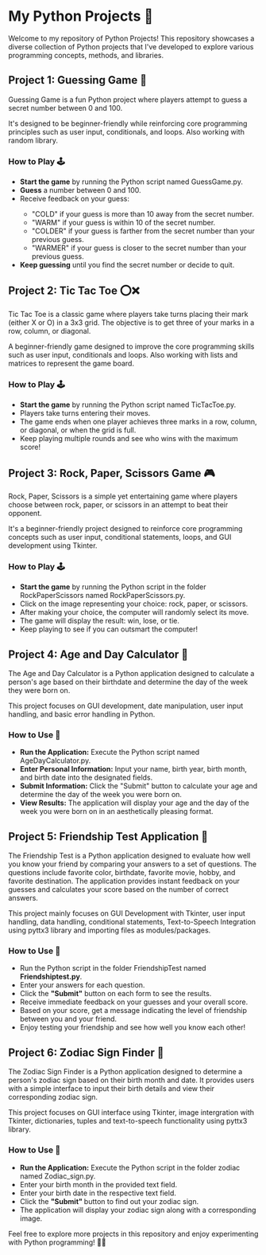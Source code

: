 <h1>My Python Projects 🚀</h1>

<p>Welcome to my repository of Python Projects! This repository showcases a diverse collection of Python projects that I've developed to explore various programming concepts, methods, and libraries.</p>

<h2>Project 1: Guessing Game 🎲</h2>
<p>Guessing Game is a fun Python project where players attempt to guess a secret number between 0 and 100.</p>
<p>It's designed to be beginner-friendly while reinforcing core programming principles such as user input, conditionals, and loops. Also working with random library. </p>

<h3>How to Play 🕹️</h3>
<ul>
    <li><strong>Start the game</strong> by running the Python script named GuessGame.py.</li>
    <li><strong>Guess</strong> a number between 0 and 100.</li>
    <li>Receive feedback on your guess:</li>
    <ul>
        <li>"COLD" if your guess is more than 10 away from the secret number.</li>
        <li>"WARM" if your guess is within 10 of the secret number.</li>
        <li>"COLDER" if your guess is farther from the secret number than your previous guess.</li>
        <li>"WARMER" if your guess is closer to the secret number than your previous guess.</li>
    </ul>
    <li><strong>Keep guessing</strong> until you find the secret number or decide to quit.</li>
</ul>

<h2>Project 2: Tic Tac Toe ⭕❌</h2>
<p>Tic Tac Toe is a classic game where players take turns placing their mark (either X or O) in a 3x3 grid. The objective is to get three of your marks in a row, column, or diagonal.</p>
<p>A beginner-friendly game designed to improve the core programming skills such as user input, conditionals and loops. Also working with lists and matrices to represent the game board.</p>

<h3>How to Play 🕹️</h3>
<ul>
    <li><strong>Start the game</strong> by running the Python script named TicTacToe.py.</li>
    <li>Players take turns entering their moves.</li>
    <li>The game ends when one player achieves three marks in a row, column, or diagonal, or when the grid is full.</li>
    <li>Keep playing multiple rounds and see who wins with the maximum score!</li>
</ul>

<h2>Project 3: Rock, Paper, Scissors Game 🎮</h2>
<p>Rock, Paper, Scissors is a simple yet entertaining game where players choose between rock, paper, or scissors in an attempt to beat their opponent. </p>
<p>It's a beginner-friendly project designed to reinforce core programming concepts such as user input, conditional statements, loops, and GUI development using Tkinter.</p>

<h3>How to Play 🕹️</h3>
<ul>
    <li><strong>Start the game</strong> by running the Python script in the folder RockPaperScissors named RockPaperScissors.py.</li>
    <li>Click on the image representing your choice: rock, paper, or scissors.</li>
    <li>After making your choice, the computer will randomly select its move.</li>
    <li>The game will display the result: win, lose, or tie.</li>
    <li>Keep playing to see if you can outsmart the computer!</li>
</ul>

<h2>Project 4: Age and Day Calculator 📅</h2>
<p>The Age and Day Calculator is a Python application designed to calculate a person's age based on their birthdate and determine the day of the week they were born on. </p>
<p>This project focuses on GUI development, date manipulation, user input handling, and basic error handling in Python.</p>

<h3>How to Use 📝</h3>
<ul>
    <li><strong>Run the Application:</strong> Execute the Python script named AgeDayCalculator.py.</li>
    <li><strong>Enter Personal Information:</strong> Input your name, birth year, birth month, and birth date into the designated fields.</li>
    <li><strong>Submit Information:</strong> Click the "Submit" button to calculate your age and determine the day of the week you were born on.</li>
    <li><strong>View Results:</strong> The application will display your age and the day of the week you were born on in an aesthetically pleasing format.</li>
</ul>

<h2>Project 5: Friendship Test Application 🤝</h2>

<p>The Friendship Test is a Python application designed to evaluate how well you know your friend by comparing your answers to a set of questions. The questions include favorite color, birthdate, favorite movie, hobby, and favorite destination. The application provides instant feedback on your guesses and calculates your score based on the number of correct answers.</p>
<p>This project mainly focuses on GUI Development with Tkinter, user input handling, data handling, conditional statements, Text-to-Speech Integration using pyttx3 library and importing files as modules/packages.</p>

<h3>How to Use 📝</h3>
<ul>
    <li>Run the Python script in the folder FriendshipTest named <strong>Friendshiptest.py</strong>.</li>
    <li>Enter your answers for each question.</li>
    <li>Click the <strong>"Submit"</strong> button on each form to see the results.</li>
    <li>Receive immediate feedback on your guesses and your overall score.</li>
    <li>Based on your score, get a message indicating the level of friendship between you and your friend.</li>
  <li>Enjoy testing your friendship and see how well you know each other!</li>
</ul>

<h2>Project 6: Zodiac Sign Finder 🌟</h2>
<p>The Zodiac Sign Finder is a Python application designed to determine a person's zodiac sign based on their birth month and date. It provides users with a simple interface to input their birth details and view their corresponding zodiac sign.</p>
<p>This project focuses on GUI interface using Tkinter, image intergration with Tkinter, dictionaries, tuples and text-to-speech functionality using pyttx3 library.</p>
<h3>How to Use 📝</h3>
<ul>
    <li><strong>Run the Application:</strong> Execute the Python script in the folder zodiac named Zodiac_sign.py.</li>
    <li>Enter your birth month in the provided text field.</li>
    <li>Enter your birth date in the respective text field.</li>
    <li>Click the <strong>"Submit" </strong>button to find out your zodiac sign.</li>
    <li>The application will display your zodiac sign along with a corresponding image.</li>
</ul>




<p>Feel free to explore more projects in this repository and enjoy experimenting with Python programming! 🐍✨</p>
